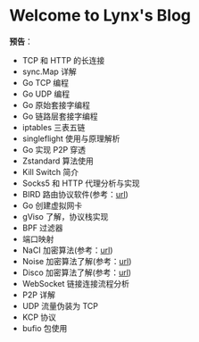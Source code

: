 # Welcome to Lynx's Blog



**预告**：

- TCP 和 HTTP 的长连接
- sync.Map 详解
- Go TCP 编程
- Go UDP 编程
- Go 原始套接字编程
- Go 链路层套接字编程
- iptables 三表五链
- singleflight 使用与原理解析
- Go 实现 P2P 穿透
- Zstandard 算法使用
- Kill Switch 简介
- Socks5 和 HTTP 代理分析与实现
- BIRD 路由协议软件(参考：[url](https://soha.moe/post/bird-bgp-kickstart.html#1-%E4%BB%80%E4%B9%88%E6%98%AF-bird))
- Go 创建虚拟网卡
- gViso 了解，协议栈实现
- BPF 过滤器
- 端口映射
- NaCI 加密算法(参考：[url](https://segmentfault.com/a/1190000000476866))
- Noise 加密算法了解(参考：[url](http://www.noiseprotocol.org/noise.html))
- Disco 加密算法了解(参考：[url](https://www.discocrypto.com/#/))
- WebSocket 链接连接流程分析
- P2P 详解
- UDP 流量伪装为 TCP
- KCP 协议
- bufio 包使用

